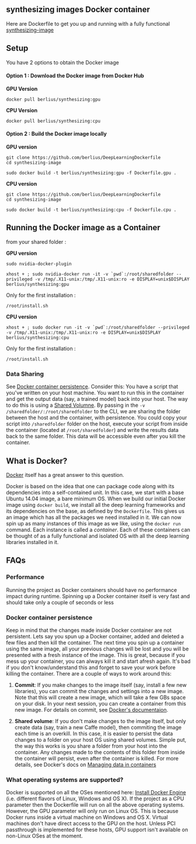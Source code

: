 ## synthesizing images Docker container 

Here are Dockerfile to get you up and running with a fully functional [synthesizing-image](https://github.com/Evolving-AI-Lab/synthesizing)

## Setup

You have 2 options to obtain the Docker image

#### Option 1 : Download the Docker image from Docker Hub

**GPU Version**

```
docker pull berlius/synthesizing:gpu
```

**CPU Version**

```
docker pull berlius/synthesizing:cpu
```

#### Option 2 : Build the Docker image locally 

**GPU version**

```
git clone https://github.com/berlius/DeepLearningDockerfile
cd synthesizing-image

sudo docker build -t berlius/synthesizing:gpu -f Dockerfile.gpu .
```

**CPU version**

```
git clone https://github.com/berlius/DeepLearningDockerfile
cd synthesizing-image

sudo docker build -t berlius/synthesizing:cpu -f Dockerfile.cpu .
```

## Running the Docker image as a Container

from your shared folder :

**GPU version**

```
sudo nvidia-docker-plugin

xhost + ; sudo nvidia-docker run -it -v `pwd`:/root/sharedfolder --privileged -v /tmp/.X11-unix:/tmp/.X11-unix:ro -e DISPLAY=unix$DISPLAY berlius/synthesizing:gpu 
```
Only for the first installation :

```
/root/install.sh

```

**CPU version**

```
xhost + ; sudo docker run -it -v `pwd`:/root/sharedfolder --privileged -v /tmp/.X11-unix:/tmp/.X11-unix:ro -e DISPLAY=unix$DISPLAY berlius/synthesizing:cpu 
```
Only for the first installation :

```
/root/install.sh

```


### Data Sharing
See [Docker container persistence](#docker-container-persistence). 
Consider this: You have a script that you've written on your host machine. You want to run this in the container and get the output data (say, a trained model) back into your host. The way to do this is using a [Shared Volumne](#docker-container-persistence). By passing in the `-v /sharedfolder/:/root/sharedfolder` to the CLI, we are sharing the folder between the host and the container, with persistence. You could copy your script into `/sharedfolder` folder on the host, execute your script from inside the container (located at `/root/sharedfolder`) and write the results data back to the same folder. This data will be accessible even after you kill the container.

## What is Docker?
[Docker](https://www.docker.com/what-docker) itself has a great answer to this question.

Docker is based on the idea that one can package code along with its dependencies into a self-contained unit. In this case, we start with a base Ubuntu 14.04 image, a bare minimum OS. When we build our initial Docker image using `docker build`, we install all the deep learning frameworks and its dependencies on the base, as defined by the `Dockerfile`. This gives us an image which has all the packages we need installed in it. We can now spin up as many instances of this image as we like, using the `docker run` command. Each instance is called a _container_. Each of these containers can be thought of as a fully functional and isolated OS with all the deep learning libraries installed in it. 

## FAQs
### Performance
Running the project as Docker containers should have no performance impact during runtime. Spinning up a Docker container itself is very fast and should take only a couple of seconds or less

### Docker container persistence
Keep in mind that the changes made inside Docker container are not persistent. Lets say you spun up a Docker container, added and deleted a few files and then kill the container. The next time you spin up a container using the same image, all your previous changes will be lost and you will be presented with a fresh instance of the image. This is great, because if you mess up your container, you can always kill it and start afresh again. It's bad if you don't know/understand this and forget to save your work before killing the container. There are a couple of ways to work around this:

1. **Commit**: If you make changes to the image itself (say, install a few new libraries), you can commit the changes and settings into a new image. Note that this will create a new image, which will take a few GBs space on your disk. In your next session, you can create a container from this new image. For details on commit, see [Docker's documentaion](https://docs.docker.com/engine/reference/commandline/commit/).

2. **Shared volume**: If you don't make changes to the image itself, but only create data (say, train a new Caffe model), then commiting the image each time is an overkill. In this case, it is easier to persist the data changes to a folder on your host OS using shared volumes. Simple put, the way this works is you share a folder from your host into the container. Any changes made to the contents of this folder from inside the container will persist, even after the container is killed. For more details, see Docker's docs on [Managing data in containers](https://docs.docker.com/engine/userguide/containers/dockervolumes/)
 
### What operating systems are supported?
Docker is supported on all the OSes mentioned here: [Install Docker Engine](https://docs.docker.com/engine/installation/) (i.e. different flavors of Linux, Windows and OS X). If the project as a CPU parameter then the Dockerfile will run on all the above operating systems. However, the GPU parameter will only run on Linux OS. This is because Docker runs inside a virtual machine on Windows and OS X. Virtual machines don't have direct access to the GPU on the host. Unless PCI passthrough is implemented for these hosts, GPU support isn't available on non-Linux OSes at the moment.

